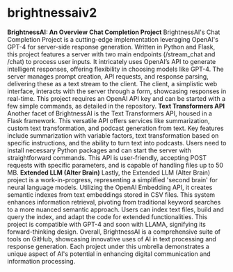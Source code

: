 # brightnessaiv2
 **BrightnessAI: An Overview**  **Chat Completion Project** BrightnessAI's Chat Completion Project is a cutting-edge implementation leveraging OpenAI's GPT-4 for server-side response generation. Written in Python and Flask, this project features a server with two main endpoints (/stream_chat and /chat) to process user inputs. It intricately uses OpenAI’s API to generate intelligent responses, offering flexibility in choosing models like GPT-4. The server manages prompt creation, API requests, and response parsing, delivering these as a text stream to the client. The client, a simplistic web interface, interacts with the server through a form, showcasing responses in real-time. This project requires an OpenAI API key and can be started with a few simple commands, as detailed in the repository.  **Text Transformers API** Another facet of BrightnessAI is the Text Transformers API, housed in a Flask framework. This versatile API offers services like summarization, custom text transformation, and podcast generation from text. Key features include summarization with variable factors, text transformation based on specific instructions, and the ability to turn text into podcasts. Users need to install necessary Python packages and can start the server with straightforward commands. This API is user-friendly, accepting POST requests with specific parameters, and is capable of handling files up to 50 MB.  **Extended LLM (Alter Brain)** Lastly, the Extended LLM (Alter Brain) project is a work-in-progress, representing a simplified 'second brain' for neural language models. Utilizing the OpenAI Embedding API, it creates semantic indexes from text embeddings stored in CSV files. This system enhances information retrieval, pivoting from traditional keyword searches to a more nuanced semantic approach. Users can index text files, build and query the index, and adapt the code for extended functionalities. This project is compatible with GPT-4 and soon with LLAMA, signifying its forward-thinking design.  Overall, BrightnessAI is a comprehensive suite of tools on GitHub, showcasing innovative uses of AI in text processing and response generation. Each project under this umbrella demonstrates a unique aspect of AI's potential in enhancing digital communication and information processing.
